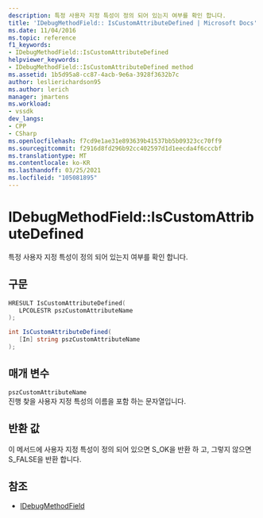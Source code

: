 ```yaml
---
description: 특정 사용자 지정 특성이 정의 되어 있는지 여부를 확인 합니다.
title: 'IDebugMethodField:: IsCustomAttributeDefined | Microsoft Docs'
ms.date: 11/04/2016
ms.topic: reference
f1_keywords:
- IDebugMethodField::IsCustomAttributeDefined
helpviewer_keywords:
- IDebugMethodField::IsCustomAttributeDefined method
ms.assetid: 1b5d95a8-cc87-4acb-9e6a-3928f3632b7c
author: leslierichardson95
ms.author: lerich
manager: jmartens
ms.workload:
- vssdk
dev_langs:
- CPP
- CSharp
ms.openlocfilehash: f7cd9e1ae31e893639b41537bb5b09323cc70ff9
ms.sourcegitcommit: f2916d8fd296b92cc402597d1d1eecda4f6cccbf
ms.translationtype: MT
ms.contentlocale: ko-KR
ms.lasthandoff: 03/25/2021
ms.locfileid: "105081895"
---
```

# <a name="idebugmethodfieldiscustomattributedefined"></a>IDebugMethodField::IsCustomAttributeDefined
특정 사용자 지정 특성이 정의 되어 있는지 여부를 확인 합니다.

## <a name="syntax"></a>구문

```cpp
HRESULT IsCustomAttributeDefined( 
   LPCOLESTR pszCustomAttributeName
);
```

```csharp
int IsCustomAttributeDefined(
   [In] string pszCustomAttributeName
);
```

## <a name="parameters"></a>매개 변수
`pszCustomAttributeName`\
진행 찾을 사용자 지정 특성의 이름을 포함 하는 문자열입니다.

## <a name="return-value"></a>반환 값
 이 메서드에 사용자 지정 특성이 정의 되어 있으면 S_OK을 반환 하 고, 그렇지 않으면 S_FALSE을 반환 합니다.

## <a name="see-also"></a>참조
- [IDebugMethodField](../../../extensibility/debugger/reference/idebugmethodfield.md)
